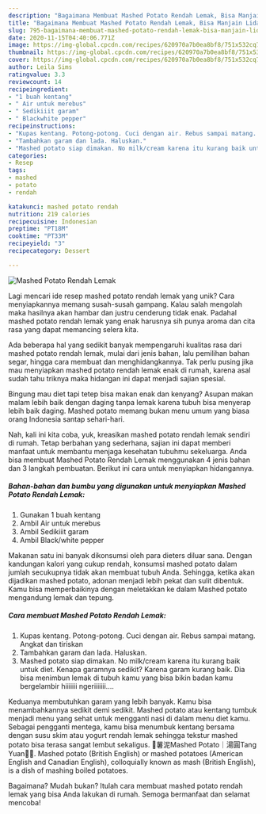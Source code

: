 ```yaml
---
description: "Bagaimana Membuat Mashed Potato Rendah Lemak, Bisa Manjain Lidah"
title: "Bagaimana Membuat Mashed Potato Rendah Lemak, Bisa Manjain Lidah"
slug: 795-bagaimana-membuat-mashed-potato-rendah-lemak-bisa-manjain-lidah
date: 2020-11-15T04:40:06.771Z
image: https://img-global.cpcdn.com/recipes/620970a7b0ea8bf8/751x532cq70/mashed-potato-rendah-lemak-foto-resep-utama.jpg
thumbnail: https://img-global.cpcdn.com/recipes/620970a7b0ea8bf8/751x532cq70/mashed-potato-rendah-lemak-foto-resep-utama.jpg
cover: https://img-global.cpcdn.com/recipes/620970a7b0ea8bf8/751x532cq70/mashed-potato-rendah-lemak-foto-resep-utama.jpg
author: Leila Sims
ratingvalue: 3.3
reviewcount: 14
recipeingredient:
- "1 buah kentang"
- " Air untuk merebus"
- " Sedikiiit garam"
- " Blackwhite pepper"
recipeinstructions:
- "Kupas kentang. Potong-potong. Cuci dengan air. Rebus sampai matang. Angkat dan tiriskan"
- "Tambahkan garam dan lada. Haluskan."
- "Mashed potato siap dimakan. No milk/cream karena itu kurang baik untuk diet. Kenapa garamnya sedikit? Karena garam kurang baik. Dia bisa menimbun lemak di tubuh kamu yang bisa bikin badan kamu bergelambir hiiiiiii ngeriiiiiii...."
categories:
- Resep
tags:
- mashed
- potato
- rendah

katakunci: mashed potato rendah 
nutrition: 219 calories
recipecuisine: Indonesian
preptime: "PT18M"
cooktime: "PT33M"
recipeyield: "3"
recipecategory: Dessert

---
```



![Mashed Potato Rendah Lemak](https://img-global.cpcdn.com/recipes/620970a7b0ea8bf8/751x532cq70/mashed-potato-rendah-lemak-foto-resep-utama.jpg)

Lagi mencari ide resep mashed potato rendah lemak yang unik? Cara menyiapkannya memang susah-susah gampang. Kalau salah mengolah maka hasilnya akan hambar dan justru cenderung tidak enak. Padahal mashed potato rendah lemak yang enak harusnya sih punya aroma dan cita rasa yang dapat memancing selera kita.

Ada beberapa hal yang sedikit banyak mempengaruhi kualitas rasa dari mashed potato rendah lemak, mulai dari jenis bahan, lalu pemilihan bahan segar, hingga cara membuat dan menghidangkannya. Tak perlu pusing jika mau menyiapkan mashed potato rendah lemak enak di rumah, karena asal sudah tahu triknya maka hidangan ini dapat menjadi sajian spesial.

Bingung mau diet tapi tetep bisa makan enak dan kenyang? Asupan makan malam lebih baik dengan daging tanpa lemak karena tubuh bisa menyerap lebih baik daging. Mashed potato memang bukan menu umum yang biasa orang Indonesia santap sehari-hari.


Nah, kali ini kita coba, yuk, kreasikan mashed potato rendah lemak sendiri di rumah. Tetap berbahan yang sederhana, sajian ini dapat memberi manfaat untuk membantu menjaga kesehatan tubuhmu sekeluarga. Anda bisa membuat Mashed Potato Rendah Lemak menggunakan 4 jenis bahan dan 3 langkah pembuatan. Berikut ini cara untuk menyiapkan hidangannya.

<!--inarticleads1-->

##### Bahan-bahan dan bumbu yang digunakan untuk menyiapkan Mashed Potato Rendah Lemak:

1. Gunakan 1 buah kentang
1. Ambil  Air untuk merebus
1. Ambil  Sedikiiit garam
1. Ambil  Black/white pepper


Makanan satu ini banyak dikonsumsi oleh para dieters diluar sana. Dengan kandungan kalori yang cukup rendah, konsumsi mashed potato dalam jumlah secukupnya tidak akan membuat tubuh Anda. Sehingga, ketika akan dijadikan mashed potato, adonan menjadi lebih pekat dan sulit dibentuk. Kamu bisa memperbaikinya dengan meletakkan ke dalam Mashed potato mengandung lemak dan tepung. 

<!--inarticleads2-->

##### Cara membuat Mashed Potato Rendah Lemak:

1. Kupas kentang. Potong-potong. Cuci dengan air. Rebus sampai matang. Angkat dan tiriskan
1. Tambahkan garam dan lada. Haluskan.
1. Mashed potato siap dimakan. No milk/cream karena itu kurang baik untuk diet. Kenapa garamnya sedikit? Karena garam kurang baik. Dia bisa menimbun lemak di tubuh kamu yang bisa bikin badan kamu bergelambir hiiiiiii ngeriiiiiii....


Keduanya membutuhkan garam yang lebih banyak. Kamu bisa menambahkannya sedikit demi sedikit. Mashed potato atau kentang tumbuk menjadi menu yang sehat untuk mengganti nasi di dalam menu diet kamu. Sebagai pengganti mentega, kamu bisa menumbuk kentang bersama dengan susu skim atau yogurt rendah lemak sehingga tekstur mashed potato bisa terasa sangat lembut sekaligus. 💛薯泥Mashed Potato｜湯圓Tang Yuan🐹💕. Mashed potato (British English) or mashed potatoes (American English and Canadian English), colloquially known as mash (British English), is a dish of mashing boiled potatoes. 

Bagaimana? Mudah bukan? Itulah cara membuat mashed potato rendah lemak yang bisa Anda lakukan di rumah. Semoga bermanfaat dan selamat mencoba!
